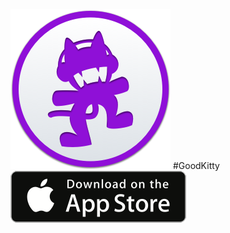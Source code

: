 ![GoodKitty](GoodKitty/Assets.xcassets/AppIcon.appiconset/icon2_256.png) 
#GoodKitty
[![download](images/Download_on_the_App_Store_Badge_US-UK_135x40.png)](https://itunes.apple.com/us/app/goodkitty/id1019749311)

